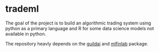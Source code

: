 
# trademl

The goal of the project is to build an algorithmic trading system using python as a primary language and R for some data science models not available in python.

The repository heavly depends on the [guildai]('https://github.com/guildai/guildai) and [mlfinlab]('https://github.com/hudson-and-thames/mlfinlab) package.